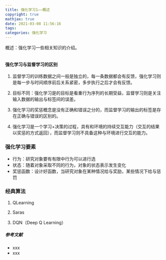 ```yaml
---
title: 强化学习1——概述
copyright: true
mathjax: true
date: 2021-03-08 11:56:16
tags:
categories: 强化学习
---
```


概述：强化学习一些相关知识的介绍。

![]()

<!--more-->

#### 强化学习与监督学习的区别

1. 监督学习的训练数据之间一般是独立的，每一条数据都会有反馈，强化学习则是每一步与时间顺序前后关系紧密，多步执行之后才会有反馈。

2. 目标不同：强化学习是的目标是看重行为序列的长期受益，监督学习则是关注输入数据的输出与标签间的误差。

3. 强化学习的奖惩概念是没有正确和错误之分的，而监督学习的输出的标签是存在正确与错误的区别的。

4. 强化学习是一个学习+决策的过程，具有和环境的持续交互能力（交互的结果以奖惩的方式返回），而监督学习则不具备这种与环境进行交互的能力。

   

### 强化学习要素

- 行为：研究对象要有有限中行为可以进行选
- 状态：随着对象采取不同的行为，对象的状态表示发生变化
- 奖惩函数：设计好函数，当研究对象在某种情况给与奖励，某些情况下给与惩罚



### 经典算法

1. QLearning

   

2. Saras

   

3. DQN（Deep Q Learning）

   



##### 参考文献

- xxx
- xxx


